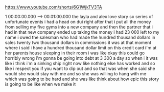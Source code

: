 https://www.youtube.com/shorts/6G1WjkTV3TA

1 00:00:00.000 --\> 00:01:00.000 the layla and alex love story so series
of unfortunate events i had a head on dui right after that i put all the
money from selling my five gyms into a new company and then the partner
that i had in that new company ended up taking the money i had 23 000
left to my name i owed the salesman who had made the hundred thousand
dollars in sales twenty two thousand dollars in commissions it was at
that moment where i said i have a hundred thousand dollar limit on this
credit card i'm at her parents house sleeping in their room i was like
okay this could go horribly wrong i'm gonna be going into debt at 3 300
a day so when i it was like i think i'm a sinking ship right now like
nothing else has worked and so like i respect you if you want to dip out
and so that was when she said she would she would stay with me and so
she was willing to hang with me which was going to be hard and she was
like think about how epic this story is going to be like when we make it
